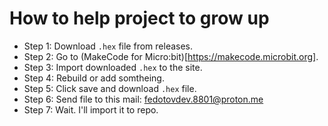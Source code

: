 # How to help project to grow up
- Step 1: Download `.hex` file from releases.
- Step 2: Go to (MakeCode for Micro:bit)[https://makecode.microbit.org].
- Step 3: Import downloaded `.hex` to the site.
- Step 4: Rebuild or add somtheing.
- Step 5: Click save and download `.hex` file.
- Step 6: Send file to this mail: fedotovdev.8801@proton.me
- Step 7: Wait. I'll import it to repo.
